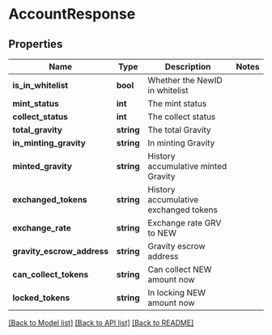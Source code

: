 # AccountResponse

## Properties
Name | Type | Description | Notes
------------ | ------------- | ------------- | -------------
**is_in_whitelist** | **bool** | Whether the NewID in whitelist | 
**mint_status** | **int** | The mint status | 
**collect_status** | **int** | The collect status | 
**total_gravity** | **string** | The total Gravity | 
**in_minting_gravity** | **string** | In minting Gravity | 
**minted_gravity** | **string** | History accumulative minted Gravity | 
**exchanged_tokens** | **string** | History accumulative exchanged tokens | 
**exchange_rate** | **string** | Exchange rate GRV to NEW | 
**gravity_escrow_address** | **string** | Gravity escrow address | 
**can_collect_tokens** | **string** | Can collect NEW amount now | 
**locked_tokens** | **string** | In locking NEW amount now | 

[[Back to Model list]](../README.md#documentation-for-models) [[Back to API list]](../README.md#documentation-for-api-endpoints) [[Back to README]](../README.md)


